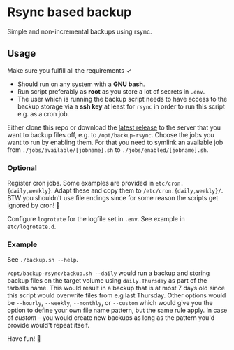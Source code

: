 # Rsync based backup
Simple and non-incremental backups using rsync.

## Usage
Make sure you fulfill all the requirements ✓
* Should run on any system with a **GNU bash**.
* Run script preferably as **root** as you store a lot of secrets in `.env`.
* The user which is running the backup script needs to have access to the backup storage via a **ssh key** at least for `rsync` in order to run this script e.g. as a cron job.

Either clone this repo or download the [latest release](https://github.com/ToolTime-Berlin/backup-rsync/releases/latest) to the server that you want to backup files off, e.g. to `/opt/backup-rsync`.
Choose the jobs you want to run by enabling them. For that you need to symlink an available job from `./jobs/available/[jobname].sh` to `./jobs/enabled/[jobname].sh`.

### Optional
Register cron jobs. Some examples are provided in `etc/cron.{daily,weekly}`. Adapt these and copy them to `/etc/cron.{daily,weekly}/`. BTW you shouldn't use file endings since for some reason the scripts get ignored by cron! 🤡

Configure `logrotate` for the logfile set in `.env`. See example in `etc/logrotate.d`.

### Example
See `./backup.sh --help`.

`/opt/backup-rsync/backup.sh --daily` would run a backup and storing backup files on the target volume using `daily.Thursday` as part of the tarballs name. This would result in a backup that is at most 7 days old since this script would overwrite files from e.g last Thursday. Other options would be `--hourly`, `--weekly`, `--monthly`, or `--custom` which would give you the option to define your own file name pattern, but the same rule apply. In case of _custom_ - you would create new backups as long as the pattern you'd provide would't repeat itself.

Have fun! 💋
